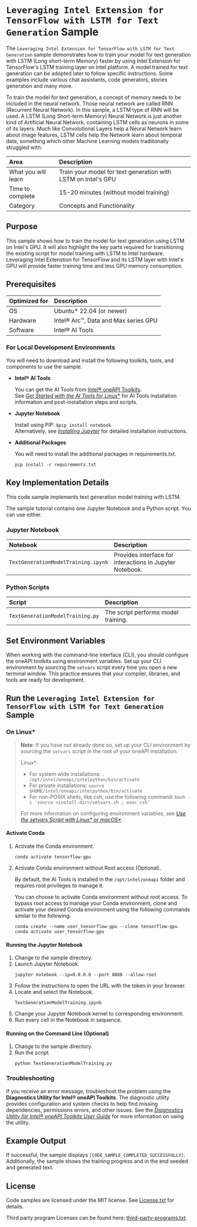 # `Leveraging Intel Extension for TensorFlow with LSTM for Text Generation` Sample

The `Leveraging Intel Extension for TensorFlow with LSTM for Text Generation` sample demonstrates how to train your model for text generation with LSTM (Long short-term Memory) faster by using Intel Extension for TensorFlow's LSTM training layer on Intel platform. A model trained for text generation can be adopted later to follow specific instructions. Some examples include various chat assistants, code generators, stories generation and many more.

To train the model for text generation, a concept of memory needs to be included in the neural network. Those neural network are called RNN (Recurrent Neural Network). In this sample, a LSTM type of RNN will be used. A LSTM (Long Short-term Memory) Neural Network is just another kind of Artificial Neural Network, containing LSTM cells as neurons in some of its layers. Much like Convolutional Layers help a Neural Network learn about image features, LSTM cells help the Network learn about temporal data, something which other Machine Learning models traditionally struggled with.

| Area                  | Description
|:---                   |:---
| What you will learn   | Train your model for text generation with LSTM on Intel's GPU
| Time to complete      | 15-20 minutes (without model training)
| Category              | Concepts and Functionality

## Purpose

This sample shows how to train the model for text generation using LSTM on Intel's GPU. It will also highlight the key parts required for transitioning the existing script for model training with LSTM to Intel hardware. Leveraging Intel Extenstion for TensorFlow and its LSTM layer with Intel's GPU will provide faster training time and less GPU memory consumption.

## Prerequisites

| Optimized for           | Description
|:---                     |:---
| OS                      | Ubuntu* 22.04 (or newer)
| Hardware                | Intel® Arc™, Data and Max series GPU
| Software                | Intel® AI Tools

### For Local Development Environments

You will need to download and install the following toolkits, tools, and components to use the sample.

- **Intel® AI Tools**

  You can get the AI Tools from [Intel® oneAPI Toolkits](https://www.intel.com/content/www/us/en/developer/tools/oneapi/toolkits.html#analytics-kit). <br> See [*Get Started with the AI Tools for Linux**](https://www.intel.com/content/www/us/en/docs/oneapi-ai-analytics-toolkit/get-started-guide-linux/current/before-you-begin.html) for AI Tools installation information and post-installation steps and scripts.

- **Jupyter Notebook**

  Install using PIP: `$pip install notebook`. <br> Alternatively, see [*Installing Jupyter*](https://jupyter.org/install) for detailed installation instructions.

- **Additional Packages**

  You will need to install the additional packages in requirements.txt.

  ```
  pip install -r requirements.txt
  ```

## Key Implementation Details

This code sample implements text generation model training with LSTM.

The sample tutorial contains one Jupyter Notebook and a Python script. You can use either.

### Jupyter Notebook

| Notebook                                                 | Description
|:---                                                      |:---
|`TextGenerationModelTraining.ipynb`                       | Provides interface for interactions in Jupyter Notebook.

### Python Scripts

| Script                                                   | Description
|:---                                                      |:---
|`TextGenerationModelTraining.py`                          | The script performs model training.

## Set Environment Variables

When working with the command-line interface (CLI), you should configure the oneAPI toolkits using environment variables. Set up your CLI environment by sourcing the `setvars` script every time you open a new terminal window. This practice ensures that your compiler, libraries, and tools are ready for development.

## Run the `Leveraging Intel Extension for TensorFlow with LSTM for Text Generation` Sample

### On Linux*

> **Note**: If you have not already done so, set up your CLI
> environment by sourcing  the `setvars` script in the root of your oneAPI installation.
>
> Linux*:
> - For system wide installations: `. /opt/intel/oneapi/intelpython/bin/activate`
> - For private installations: `source $HOME/intel/oneapi/intelpython/bin/activate`
> - For non-POSIX shells, like csh, use the following command: `bash -c 'source <install-dir>/setvars.sh ; exec csh'`
>
> For more information on configuring environment variables, see *[Use the setvars Script with Linux* or macOS*](https://www.intel.com/content/www/us/en/develop/documentation/oneapi-programming-guide/top/oneapi-development-environment-setup/use-the-setvars-script-with-linux-or-macos.html)*.

#### Activate Conda

1. Activate the Conda environment.
   ```
   conda activate tensorflow-gpu
   ```
2. Activate Conda environment without Root access (Optional).

   By default, the AI Tools is installed in the `/opt/intel/oneapi` folder and requires root privileges to manage it.

   You can choose to activate Conda environment without root access. To bypass root access to manage your Conda environment, clone and activate your desired Conda environment using the following commands similar to the following.

   ```
   conda create --name user_tensorflow-gpu --clone tensorflow-gpu
   conda activate user_tensorflow-gpu
   ```

#### Running the Jupyter Notebook

1. Change to the sample directory.
2. Launch Jupyter Notebook.
   ```
   jupyter notebook --ip=0.0.0.0 --port 8888 --allow-root
   ```
3. Follow the instructions to open the URL with the token in your browser.
4. Locate and select the Notebook.
   ```
   TextGenerationModelTraining.ipynb
   ```
5. Change your Jupyter Notebook kernel to corresponding environment.
6. Run every cell in the Notebook in sequence.

#### Running on the Command Line (Optional)

1. Change to the sample directory.
2. Run the script.
   ```
   python TextGenerationModelTraining.py
   ```

### Troubleshooting

If you receive an error message, troubleshoot the problem using the **Diagnostics Utility for Intel® oneAPI Toolkits**. The diagnostic utility provides configuration and system checks to help find missing dependencies, permissions errors, and other issues. See the *[Diagnostics Utility for Intel® oneAPI Toolkits User Guide](https://www.intel.com/content/www/us/en/develop/documentation/diagnostic-utility-user-guide/top.html)* for more information on using the utility.

## Example Output

If successful, the sample displays `[CODE_SAMPLE_COMPLETED_SUCCESSFULLY]`. Additionally, the sample shows the training progress and in the end seeded and generated text.

## License

Code samples are licensed under the MIT license. See
[License.txt](https://github.com/oneapi-src/oneAPI-samples/blob/master/License.txt) for details.

Third party program Licenses can be found here: [third-party-programs.txt](https://github.com/oneapi-src/oneAPI-samples/blob/master/third-party-programs.txt).